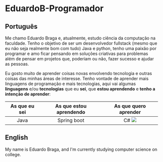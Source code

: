 # EduardoB-Programador

## Português

Me chamo Eduardo Braga e, atualmente, estudo ciência da computação na faculdade. Tenho o objetivo de ser um desenvolvedor fullstack (mesmo que eu não seja realmente bom com tudo) Java e python, tenho uma paixão por programar e amo ficar pensando em soluções criativas para problemas além de pensar em projetos que, poderiam ou não, fazer sucesso e ajudar as pessoas.

Eu gosto muito de aprender coisas novas envolvendo tecnologia e outras coisas das minhas áreas de interesse. Tenho vontade de aprender mais linguagens de programação e mais tecnologias, aqui vai algumas **linguagens** e/ou **tecnologias** que eu **sei**, que **estou aprendendo** e **tenho a intenção de aprender**:

| As que eu sei | As que estou aprendendo | As que quero aprender |
|:-------------:|:-----------------------:|:---------------------:|
|Java           | Spring boot             | C# <img src="https://cdn.jsdelivr.net/gh/devicons/devicon@latest/icons/csharp/csharp-original.svg" />|


## English

My name is Eduardo Braga, and I'm currently studying computer science on college.

